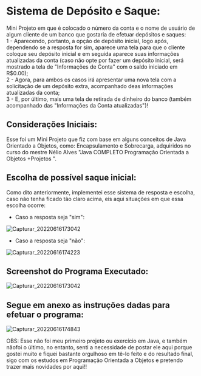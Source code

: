 # Sistema de Depósito e Saque:
Mini Projeto em que é colocado o número da conta e o nome de usuário de algum cliente de um banco que gostaria de efetuar depósitos e saques:      
1 - Aparecendo, portanto, a opção de depósito inicial, logo após, dependendo se a resposta for sim, aparece uma tela para que o cliente coloque seu depósito inicial e em seguida aparece suas informações atualizadas da conta (caso não opte por fazer um depósito inicial, será mostrado a tela de "Informações de Conta" com o saldo iniciado em R$0.00);      
2 - Agora, para ambos os casos irá apresentar uma nova tela com a solicitação de um depósito extra, acompanhado deas informações atualizadas da conta;     
3 - E, por último, mais uma tela de retirada de dinheiro do banco (também acompanhado das "Informações da Conta atualizadas")!

## Considerações Iniciais:
Esse foi um Mini Projeto que fiz com base em alguns conceitos de Java Orientado a Objetos, como: Encapsulamento e Sobrecarga, adquiridos no curso do mestre Nélio Alves "Java COMPLETO Programação Orientada a Objetos +Projetos ".

## Escolha de possível saque inicial:
Como dito anteriormente, implementei esse sistema de resposta e escolha, caso não tenha ficado tão claro acima, eis aqui situações em que essa escolha ocorre:

- Caso a resposta seja "sim":   

![Capturar_20220616173042](https://user-images.githubusercontent.com/97459334/174161866-29e535b4-9ce4-414f-902d-0f44f7f843c3.png)



- Caso a resposta seja "não":

![Capturar_20220616174223](https://user-images.githubusercontent.com/97459334/174160579-b7cddae6-dead-4673-8095-66474a39b289.png)

## Screenshot do Programa Executado:
![Capturar_20220616173042](https://user-images.githubusercontent.com/97459334/174160695-8e3c42d7-25b6-482f-97b5-6dc6b64a1de2.png)

## Segue em anexo as instruções dadas para efetuar o programa:

![Capturar_20220616174843](https://user-images.githubusercontent.com/97459334/174161169-5d26471e-602a-4998-8e85-c92008fbacf1.png)

OBS: Esse não foi meu primeiro projeto ou exercício em Java, e também nãofoi o último, no entanto, senti a necessidade de postar ele aqui porque gostei muito e fiquei bastante orgulhoso em tê-lo feito e do resultado final, sigo com os estudos em Programação Orientada a Objetos e pretendo trazer mais novidades por aqui!!
